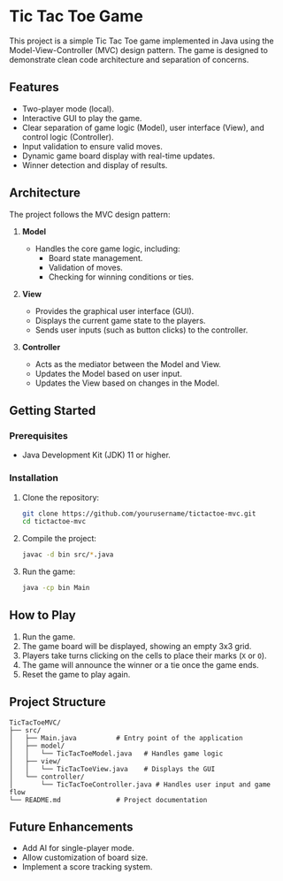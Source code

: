 # Tic Tac Toe Game

This project is a simple Tic Tac Toe game implemented in Java using the Model-View-Controller (MVC) design pattern. The game is designed to demonstrate clean code architecture and separation of concerns.

## Features

- Two-player mode (local).
- Interactive GUI to play the game.
- Clear separation of game logic (Model), user interface (View), and control logic (Controller).
- Input validation to ensure valid moves.
- Dynamic game board display with real-time updates.
- Winner detection and display of results.

## Architecture

The project follows the MVC design pattern:

1. **Model**
   - Handles the core game logic, including:
     - Board state management.
     - Validation of moves.
     - Checking for winning conditions or ties.

2. **View**
   - Provides the graphical user interface (GUI).
   - Displays the current game state to the players.
   - Sends user inputs (such as button clicks) to the controller.

3. **Controller**
   - Acts as the mediator between the Model and View.
   - Updates the Model based on user input.
   - Updates the View based on changes in the Model.

## Getting Started

### Prerequisites

- Java Development Kit (JDK) 11 or higher.

### Installation

1. Clone the repository:
   ```bash
   git clone https://github.com/yourusername/tictactoe-mvc.git
   cd tictactoe-mvc
   ```

2. Compile the project:
   ```bash
   javac -d bin src/*.java
   ```

3. Run the game:
   ```bash
   java -cp bin Main
   ```

## How to Play

1. Run the game.
2. The game board will be displayed, showing an empty 3x3 grid.
3. Players take turns clicking on the cells to place their marks (`X` or `O`).
4. The game will announce the winner or a tie once the game ends.
5. Reset the game to play again.

## Project Structure

```
TicTacToeMVC/
├── src/
│   ├── Main.java          # Entry point of the application
│   ├── model/
│   │   └── TicTacToeModel.java   # Handles game logic
│   ├── view/
│   │   └── TicTacToeView.java    # Displays the GUI
│   └── controller/
│       └── TicTacToeController.java # Handles user input and game flow
└── README.md              # Project documentation
```

## Future Enhancements

- Add AI for single-player mode.
- Allow customization of board size.
- Implement a score tracking system.
